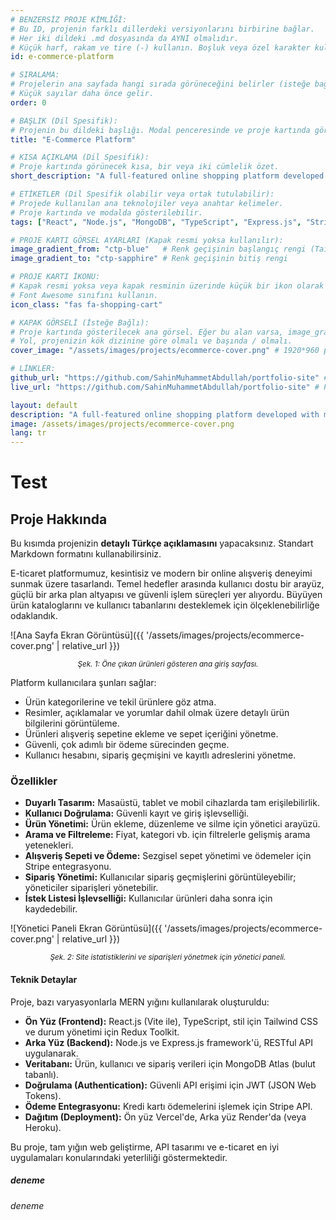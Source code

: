 ```yaml
---
# BENZERSİZ PROJE KİMLİĞİ: 
# Bu ID, projenin farklı dillerdeki versiyonlarını birbirine bağlar.
# Her iki dildeki .md dosyasında da AYNI olmalıdır.
# Küçük harf, rakam ve tire (-) kullanın. Boşluk veya özel karakter kullanmaktan kaçının.
id: e-commerce-platform 

# SIRALAMA:
# Projelerin ana sayfada hangi sırada görüneceğini belirler (isteğe bağlı).
# Küçük sayılar daha önce gelir.
order: 0

# BAŞLIK (Dil Spesifik):
# Projenin bu dildeki başlığı. Modal penceresinde ve proje kartında görünür.
title: "E-Commerce Platform"

# KISA AÇIKLAMA (Dil Spesifik):
# Proje kartında görünecek kısa, bir veya iki cümlelik özet.
short_description: "A full-featured online shopping platform developed with modern React and Node.js technologies, offering a seamless user experience."

# ETİKETLER (Dil Spesifik olabilir veya ortak tutulabilir):
# Projede kullanılan ana teknolojiler veya anahtar kelimeler. 
# Proje kartında ve modalda gösterilebilir.
tags: ["React", "Node.js", "MongoDB", "TypeScript", "Express.js", "Stripe"]

# PROJE KARTI GÖRSEL AYARLARI (Kapak resmi yoksa kullanılır):
image_gradient_from: "ctp-blue"   # Renk geçişinin başlangıç rengi (Tailwind renk sınıfı)
image_gradient_to: "ctp-sapphire" # Renk geçişinin bitiş rengi

# PROJE KARTI İKONU:
# Kapak resmi yoksa veya kapak resminin üzerinde küçük bir ikon olarak gösterilir.
# Font Awesome sınıfını kullanın.
icon_class: "fas fa-shopping-cart"

# KAPAK GÖRSELİ (İsteğe Bağlı):
# Proje kartında gösterilecek ana görsel. Eğer bu alan varsa, image_gradient_* alanları kullanılmaz.
# Yol, projenizin kök dizinine göre olmalı ve başında / olmalı.
cover_image: "/assets/images/projects/ecommerce-cover.png" # 1920*960 pixel

# LİNKLER:
github_url: "https://github.com/SahinMuhammetAbdullah/portfolio-site" # Projenin GitHub deposu (varsa)
live_url: "https://github.com/SahinMuhammetAbdullah/portfolio-site" # Projenin canlı demo adresi (varsa)

layout: default
description: "A full-featured online shopping platform developed with modern React and Node.js technologies, offering a seamless user experience."
image: /assets/images/projects/ecommerce-cover.png
lang: tr
---
```

# Test
## Proje Hakkında

Bu kısımda projenizin **detaylı Türkçe açıklamasını** yapacaksınız. Standart Markdown formatını kullanabilirsiniz.

E-ticaret platformumuz, kesintisiz ve modern bir online alışveriş deneyimi sunmak üzere tasarlandı. Temel hedefler arasında kullanıcı dostu bir arayüz, güçlü bir arka plan altyapısı ve güvenli işlem süreçleri yer alıyordu. Büyüyen ürün kataloglarını ve kullanıcı tabanlarını desteklemek için ölçeklenebilirliğe odaklandık.

![Ana Sayfa Ekran Görüntüsü]({{ '/assets/images/projects/ecommerce-cover.png' | relative_url }})
*<center><small>Şek. 1: Öne çıkan ürünleri gösteren ana giriş sayfası.</small></center>*

Platform kullanıcılara şunları sağlar:
- Ürün kategorilerine ve tekil ürünlere göz atma.
- Resimler, açıklamalar ve yorumlar dahil olmak üzere detaylı ürün bilgilerini görüntüleme.
- Ürünleri alışveriş sepetine ekleme ve sepet içeriğini yönetme.
- Güvenli, çok adımlı bir ödeme sürecinden geçme.
- Kullanıcı hesabını, sipariş geçmişini ve kayıtlı adreslerini yönetme.

### Özellikler

*   **Duyarlı Tasarım:** Masaüstü, tablet ve mobil cihazlarda tam erişilebilirlik.
*   **Kullanıcı Doğrulama:** Güvenli kayıt ve giriş işlevselliği.
*   **Ürün Yönetimi:** Ürün ekleme, düzenleme ve silme için yönetici arayüzü.
*   **Arama ve Filtreleme:** Fiyat, kategori vb. için filtrelerle gelişmiş arama yetenekleri.
*   **Alışveriş Sepeti ve Ödeme:** Sezgisel sepet yönetimi ve ödemeler için Stripe entegrasyonu.
*   **Sipariş Yönetimi:** Kullanıcılar sipariş geçmişlerini görüntüleyebilir; yöneticiler siparişleri yönetebilir.
*   **İstek Listesi İşlevselliği:** Kullanıcılar ürünleri daha sonra için kaydedebilir.

![Yönetici Paneli Ekran Görüntüsü]({{ '/assets/images/projects/ecommerce-cover.png' | relative_url }})
*<center><small>Şek. 2: Site istatistiklerini ve siparişleri yönetmek için yönetici paneli.</small></center>*

#### Teknik Detaylar

Proje, bazı varyasyonlarla MERN yığını kullanılarak oluşturuldu:

*   **Ön Yüz (Frontend):** React.js (Vite ile), TypeScript, stil için Tailwind CSS ve durum yönetimi için Redux Toolkit.
*   **Arka Yüz (Backend):** Node.js ve Express.js framework'ü, RESTful API uygulanarak.
*   **Veritabanı:** Ürün, kullanıcı ve sipariş verileri için MongoDB Atlas (bulut tabanlı).
*   **Doğrulama (Authentication):** Güvenli API erişimi için JWT (JSON Web Tokens).
*   **Ödeme Entegrasyonu:** Kredi kartı ödemelerini işlemek için Stripe API.
*   **Dağıtım (Deployment):** Ön yüz Vercel'de, Arka yüz Render'da (veya Heroku).

Bu proje, tam yığın web geliştirme, API tasarımı ve e-ticaret en iyi uygulamaları konularındaki yeterliliği göstermektedir.

##### deneme
###### deneme